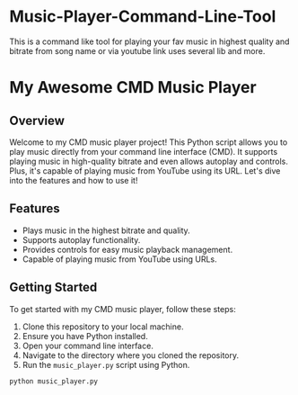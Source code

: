 # Music-Player-Command-Line-Tool
This is a command like tool for playing your fav music in highest quality and bitrate from song name or via youtube link uses several lib and more.
# My Awesome CMD Music Player

## Overview
Welcome to my CMD music player project! This Python script allows you to play music directly from your command line interface (CMD). It supports playing music in high-quality bitrate and even allows autoplay and controls. Plus, it's capable of playing music from YouTube using its URL. Let's dive into the features and how to use it!

## Features
- Plays music in the highest bitrate and quality.
- Supports autoplay functionality.
- Provides controls for easy music playback management.
- Capable of playing music from YouTube using URLs.

## Getting Started
To get started with my CMD music player, follow these steps:
1. Clone this repository to your local machine.
2. Ensure you have Python installed.
3. Open your command line interface.
4. Navigate to the directory where you cloned the repository.
5. Run the `music_player.py` script using Python.

```bash
python music_player.py
```
